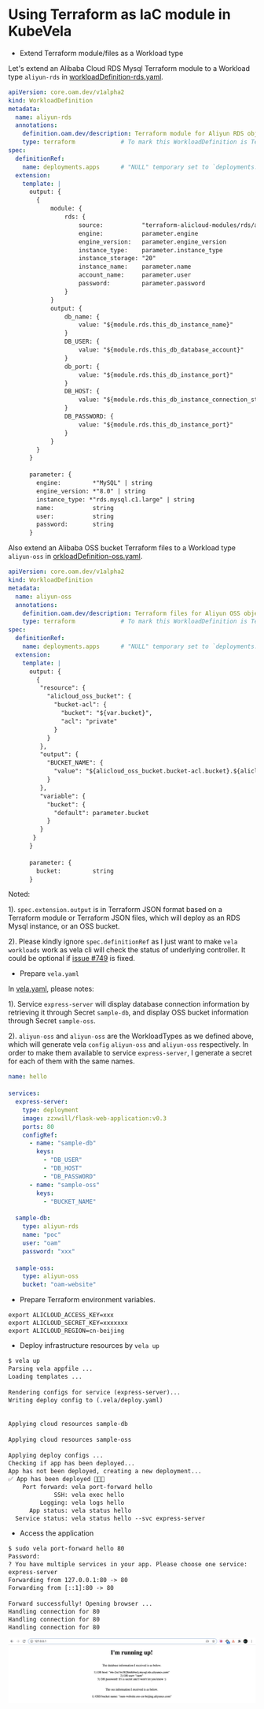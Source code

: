 # Using Terraform as IaC module in KubeVela

- Extend Terraform module/files as a Workload type

Let's extend an Alibaba Cloud RDS Mysql Terraform module to a Workload type `aliyun-rds` in [workloadDefinition-rds.yaml](./workloadDefinition-rds.yaml).

```yaml
apiVersion: core.oam.dev/v1alpha2
kind: WorkloadDefinition
metadata:
  name: aliyun-rds
  annotations:
    definition.oam.dev/description: Terraform module for Aliyun RDS object
    type: terraform             # To mark this WorkloadDefinition is Terraform module/manifests
spec:
  definitionRef:
    name: deployments.apps      # "NULL" temporary set to `deployments.apps` to let `vela workloads` work
  extension:
    template: |
      output: {
      	{
      		module: {
      			rds: {
      				source:           "terraform-alicloud-modules/rds/alicloud"
      				engine:           parameter.engine
      				engine_version:   parameter.engine_version
      				instance_type:    parameter.instance_type
      				instance_storage: "20"
      				instance_name:    parameter.name
      				account_name:     parameter.user
      				password:         parameter.password
      			}
      		}
      		output: {
      			db_name: {
      				value: "${module.rds.this_db_instance_name}"
      			}
      			DB_USER: {
      				value: "${module.rds.this_db_database_account}"
      			}
      			db_port: {
      				value: "${module.rds.this_db_instance_port}"
      			}
      			DB_HOST: {
      				value: "${module.rds.this_db_instance_connection_string}"
      			}
      			DB_PASSWORD: {
      				value: "${module.rds.this_db_instance_port}"
      			}
      		}
      	}
      }

      parameter: {
      	engine:         *"MySQL" | string
      	engine_version: *"8.0" | string
      	instance_type: *"rds.mysql.c1.large" | string
      	name:           string
      	user:           string
      	password:       string
      }

```

Also extend an Alibaba OSS bucket Terraform files to a Workload type `aliyun-oss` in [orkloadDefinition-oss.yaml](./workloadDefinition-oss.yaml).

```yaml
apiVersion: core.oam.dev/v1alpha2
kind: WorkloadDefinition
metadata:
  name: aliyun-oss
  annotations:
    definition.oam.dev/description: Terraform files for Aliyun OSS object
    type: terraform             # To mark this WorkloadDefinition is Terraform module/manifests
spec:
  definitionRef:
    name: deployments.apps      # "NULL" temporary set to `deployments.apps` to let `vela workloads` work
  extension:
    template: |
      output: {
      	{
         "resource": {
           "alicloud_oss_bucket": {
             "bucket-acl": {
               "bucket": "${var.bucket}",
               "acl": "private"
             }
           }
         },
         "output": {
           "BUCKET_NAME": {
             "value": "${alicloud_oss_bucket.bucket-acl.bucket}.${alicloud_oss_bucket.bucket-acl.extranet_endpoint}"
           }
         },
         "variable": {
           "bucket": {
             "default": parameter.bucket
           }
         }
       }
      }

      parameter: {
      	bucket:         string
      }

```

Noted:

1). `spec.extension.output` is in Terraform JSON format based on a Terraform module or Terraform JSON files, which will deploy as an RDS Mysql instance, or an OSS bucket.

2). Please kindly ignore `spec.definitionRef` as I just want to make `vela workloads` work as vela cli will check the status of underlying controller. It could be optional if [issue #749](https://github.com/oam-dev/kubevela/issues/749) is fixed.

- Prepare `vela.yaml`

In [vela.yaml](./vela.yaml), please notes:

1). Service `express-server` will display database connection information by retrieving it through Secret `sample-db`, and display OSS bucket
information through Secret `sample-oss`.

2). `aliyun-oss` and `aliyun-oss` are the WorkloadTypes as we defined above, which will generate vela `config` `aliyun-oss` and `aliyun-oss` respectively.
In order to make them available to service `express-server`, I generate a secret for each of them with the same names.

```yaml
name: hello

services:
  express-server:
    type: deployment
    image: zzxwill/flask-web-application:v0.3
    ports: 80
    configRef:
      - name: "sample-db"
        keys:
          - "DB_USER"
          - "DB_HOST"
          - "DB_PASSWORD"
      - name: "sample-oss"
        keys:
          - "BUCKET_NAME"

  sample-db:
    type: aliyun-rds
    name: "poc"
    user: "oam"
    password: "xxx"

  sample-oss:
    type: aliyun-oss
    bucket: "oam-website"

```


- Prepare Terraform environment variables.

```
export ALICLOUD_ACCESS_KEY=xxx
export ALICLOUD_SECRET_KEY=xxxxxxx
export ALICLOUD_REGION=cn-beijing
```

- Deploy infrastructure resources by `vela up`

```shell
$ vela up
Parsing vela appfile ...
Loading templates ...

Rendering configs for service (express-server)...
Writing deploy config to (.vela/deploy.yaml)


Applying cloud resources sample-db

Applying cloud resources sample-oss

Applying deploy configs ...
Checking if app has been deployed...
App has not been deployed, creating a new deployment...
✅ App has been deployed 🚀🚀🚀
    Port forward: vela port-forward hello
             SSH: vela exec hello
         Logging: vela logs hello
      App status: vela status hello
  Service status: vela status hello --svc express-server

```

- Access the application

```shell
$ sudo vela port-forward hello 80
Password:
? You have multiple services in your app. Please choose one service:  express-server
Forwarding from 127.0.0.1:80 -> 80
Forwarding from [::1]:80 -> 80

Forward successfully! Opening browser ...
Handling connection for 80
Handling connection for 80
Handling connection for 80
```

![](./visit-application.jpg)